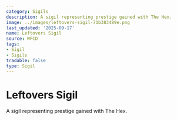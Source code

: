 ```yaml
---
category: Sigils
description: A sigil representing prestige gained with The Hex.
image: ../images/leftovers-sigil-71b383489e.png
last_updated: '2025-09-17'
name: Leftovers Sigil
source: WFCD
tags:
- Sigil
- Sigils
tradable: false
type: Sigil
---
```


# Leftovers Sigil

A sigil representing prestige gained with The Hex.

